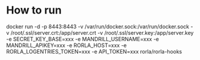 
# How to run

docker run -d -p 8443:8443 -v /var/run/docker.sock:/var/run/docker.sock -v /root/.ssl/server.crt:/app/server.crt -v /root/.ssl/server.key:/app/server.key -e SECRET_KEY_BASE=xxx -e MANDRILL_USERNAME=xxx -e MANDRILL_APIKEY=xxx -e RORLA_HOST=xxx -e RORLA_LOGENTRIES_TOKEN=xxx -e API_TOKEN=xxx rorla/rorla-hooks
